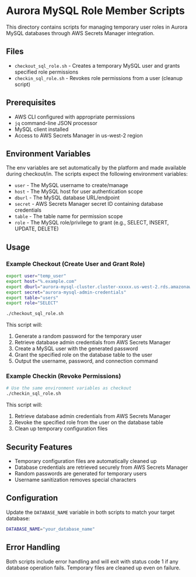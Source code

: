 # Aurora MySQL Role Member Scripts

This directory contains scripts for managing temporary user roles in Aurora MySQL databases through AWS Secrets Manager integration.

## Files

- `checkout_sql_role.sh` - Creates a temporary MySQL user and grants specified role permissions
- `checkin_sql_role.sh` - Revokes role permissions from a user (cleanup script)

## Prerequisites

- AWS CLI configured with appropriate permissions
- `jq` command-line JSON processor
- MySQL client installed
- Access to AWS Secrets Manager in us-west-2 region

## Environment Variables

The env variables are set automatically by the platform and made available during checkout/in. The scripts expect the following environment variables:

- `user` - The MySQL username to create/manage
- `host` - The MySQL host for user authentication scope
- `dburl` - The MySQL database URL/endpoint
- `secret` - AWS Secrets Manager secret ID containing database credentials
- `table` - The table name for permission scope
- `role` - The MySQL role/privilege to grant (e.g., SELECT, INSERT, UPDATE, DELETE)

## Usage

### Example Checkout (Create User and Grant Role)

```bash
export user="temp_user"
export host="%.example.com"
export dburl="aurora-mysql-cluster.cluster-xxxxx.us-west-2.rds.amazonaws.com"
export secret="aurora-mysql-admin-credentials"
export table="users"
export role="SELECT"

./checkout_sql_role.sh
```

This script will:

1. Generate a random password for the temporary user
2. Retrieve database admin credentials from AWS Secrets Manager
3. Create a MySQL user with the generated password
4. Grant the specified role on the database table to the user
5. Output the username, password, and connection command

### Example Checkin (Revoke Permissions)

```bash
# Use the same environment variables as checkout
./checkin_sql_role.sh
```

This script will:

1. Retrieve database admin credentials from AWS Secrets Manager
2. Revoke the specified role from the user on the database table
3. Clean up temporary configuration files

## Security Features

- Temporary configuration files are automatically cleaned up
- Database credentials are retrieved securely from AWS Secrets Manager
- Random passwords are generated for temporary users
- Username sanitization removes special characters

## Configuration

Update the `DATABASE_NAME` variable in both scripts to match your target database:

```bash
DATABASE_NAME="your_database_name"
```

## Error Handling

Both scripts include error handling and will exit with status code 1 if any database operation fails. Temporary files are cleaned up even on failure.